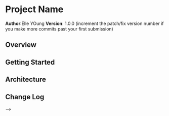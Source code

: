 # Project Name

**Author**:Elle YOung
**Version**: 1.0.0 (increment the patch/fix version number if you make more commits past your first submission)

## Overview
<!-- Designed to take in a query and output information based on linked api's; 
currently running location and weather aspects of application on libraries found in data directory-->

## Getting Started
<!-- What are the steps that a user must take in order to build this app on their own machine and get it running? -->

## Architecture
<!-- Provide a detailed description of the application design. What technologies (languages, libraries, etc) you're using, and any other relevant design information.
////////////////////////////////////////

Number and name of feature: ____1 Location____

Estimate of time needed to complete: __1 hour___

Start time: __10am___

Finish time: __11:45___

Actual time needed to complete: __~2hrs___

Summary:
Using Jquery this app first states required configurations and libraries (including cors) then procceeds to aquire information through stated libraries found in the data directory. Once found, this data is compiled into an object and returned to the user through the browser at local host 3007. -->

## Change Log
<!-- Use this area to document the iterative changes made to your application as each feature is successfully implemented. Use time stamps. Here's an examples:

01-01-2001 4:59pm - Application now has a fully-functional express server, with a GET route for the location resource.

08-20-19 12:44pm - Application now delivers information to the user about location and weather data based on libraries found in Data directory.

## Credits and Collaborations
<!-- Give credit (and a link) to other people or resources that helped you build this application. -->

<!-- Special thanks to Julie (https://github.com/jmerlemeier) for helping decipher our Problem Domain and getting me started! Your help with the language of our .get functions helped to make this whole project simpler to understand. -->
-->